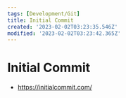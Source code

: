 ```yaml
---
tags: [Development/Git]
title: Initial Commit
created: '2023-02-02T03:23:35.546Z'
modified: '2023-02-02T03:23:42.365Z'
---
```


# Initial Commit

* https://initialcommit.com/

